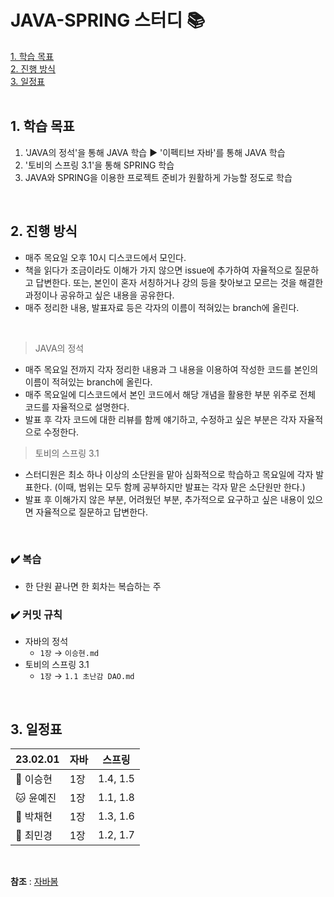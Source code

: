 # JAVA-SPRING 스터디 📚
[1. 학습 목표](##1.-학습-목표)
<br/>
[2. 진행 방식](##2.-진행-방식)
<br/>
[3. 일정표](##3.-일정표)
<br/>
<br/>

## 1. 학습 목표
1. 'JAVA의 정석'을 통해 JAVA 학습 ▶︎ '이펙티브 자바'를 통해 JAVA 학습
2. '토비의 스프링 3.1'을 통해 SPRING 학습
3. JAVA와 SPRING을 이용한 프로젝트 준비가 원활하게 가능할 정도로 학습
<br/>

## 2. 진행 방식
- 매주 목요일 오후 10시 디스코드에서 모인다.
- 책을 읽다가 조금이라도 이해가 가지 않으면 issue에 추가하여 자율적으로 질문하고 답변한다. 또는, 본인이 혼자 서칭하거나 강의 등을 찾아보고 모르는 것을 해결한 과정이나 공유하고 싶은 내용을 공유한다.
- 매주 정리한 내용, 발표자료 등은 각자의 이름이 적혀있는 branch에 올린다.

</br>

> JAVA의 정석
- 매주 목요일 전까지 각자 정리한 내용과 그 내용을 이용하여 작성한 코드를 본인의 이름이 적혀있는 branch에 올린다.
- 매주 목요일에 디스코드에서 본인 코드에서 해당 개념을 활용한 부분 위주로 전체 코드를 자율적으로 설명한다.
- 발표 후 각자 코드에 대한 리뷰를 함께 얘기하고, 수정하고 싶은 부분은 각자 자율적으로 수정한다.

> 토비의 스프링 3.1
- 스터디원은 최소 하나 이상의 소단원을 맡아 심화적으로 학습하고 목요일에 각자 발표한다. (이때, 범위는 모두 함께 공부하지만 발표는 각자 맡은 소단원만 한다.)
- 발표 후 이해가지 않은 부분, 어려웠던 부분, 추가적으로 요구하고 싶은 내용이 있으면 자율적으로 질문하고 답변한다.
</br>

### ✔️ 복습
- 한 단원 끝나면 한 회차는 복습하는 주

### ✔️ 커밋 규칙

- 자바의 정석
    - `1장` → `이승현.md`
- 토비의 스프링 3.1
    - `1장` → `1.1 초난감 DAO.md`
<br/>

## 3. 일정표
| 23.02.01 | 자바 | 스프링 |
| --- | --- | --- |
| 🦊 이승현 | 1장 | 1.4, 1.5 |
| 🐱 윤예진 | 1장 | 1.1, 1.8 |
| 🎀 박채현 | 1장 | 1.3, 1.6 |
| 🍒 최민경 | 1장 | 1.2, 1.7 |

</br>

**참조** : [자바봄](https://javabom.tistory.com/70)
